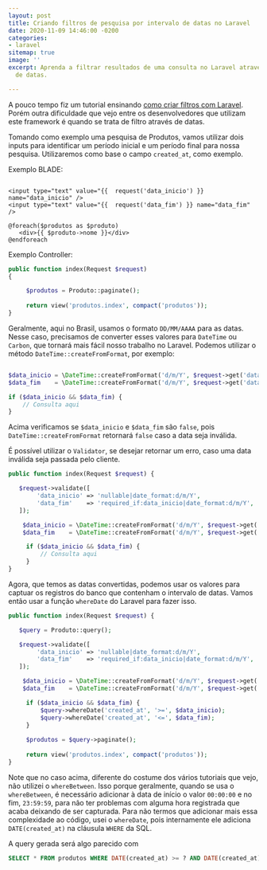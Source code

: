 ```yaml
---
layout: post
title: Criando filtros de pesquisa por intervalo de datas no Laravel
date: 2020-11-09 14:46:00 -0200
categories:
- laravel
sitemap: true
image: ''
excerpt: Aprenda a filtrar resultados de uma consulta no Laravel através de um intervalo
  de datas.

---
```

A pouco tempo fiz um tutorial ensinando [como criar filtros com Laravel](https://wallacemaxters.com.br/blog/2020/03/29/laravel-como-criar-filtros-de-pesquisa-no-eloquent-de-maneira-eficiente "Como criar filtros de pesquisa no Laravel"). Porém outra dificuldade que vejo entre os desenvolvedores que utilizam este framework é quando se trata de filtro através de datas.

Tomando como exemplo uma pesquisa de Produtos, vamos utilizar dois inputs para identificar um período inicial e um período final para nossa pesquisa. Utilizaremos como base o campo `created_at`, como exemplo.

Exemplo BLADE:

```jinja

<input type="text" value="{{  request('data_inicio') }} name="data_inicio" />
<input type="text" value="{{  request('data_fim') }} name="data_fim" />

@foreach($produtos as $produto)
   <div>{{ $produto->nome }}</div>
@endforeach

```

Exemplo Controller:

```php
public function index(Request $request) 
{

     $produtos = Produto::paginate();
      
     return view('produtos.index', compact('produtos'));
}
```


Geralmente, aqui no Brasil, usamos o formato `DD/MM/AAAA` para as datas. Nesse caso, precisamos de converter esses valores para `DateTime` ou `Carbon`, que tornará mais fácil nosso trabalho no Laravel. Podemos utilizar o método `DateTime::createFromFormat`, por exemplo:

```php

$data_inicio = \DateTime::createFromFormat('d/m/Y', $request->get('data_inicio'));
$data_fim    = \DateTime::createFromFormat('d/m/Y', $request->get('data_fim'));

if ($data_inicio && $data_fim) {
    // Consulta aqui
}

```

Acima verificamos se `$data_inicio` e `$data_fim` são `false`, pois `DateTime::createFromFormat` retornará `false` caso a data seja inválida. 

É possível utilizar o `Validator`, se desejar retornar um erro, caso uma data inválida seja passada pelo cliente. 

```php
public function index(Request $request) {

   $request->validate([
        'data_inicio' => 'nullable|date_format:d/m/Y',
        'data_fim'    => 'required_if:data_inicio|date_format:d/m/Y',
   ]);

    $data_inicio = \DateTime::createFromFormat('d/m/Y', $request->get('data_inicio'));
    $data_fim    = \DateTime::createFromFormat('d/m/Y', $request->get('data_fim'));

     if ($data_inicio && $data_fim) {
         // Consulta aqui
     }
}
```
Agora, que temos as datas convertidas, podemos usar os valores para captuar os registros do banco que contenham o intervalo de datas. Vamos então usar a função `whereDate` do Laravel para fazer isso.


```php
public function index(Request $request) {

   $query = Produto::query();

   $request->validate([
        'data_inicio' => 'nullable|date_format:d/m/Y',
        'data_fim'    => 'required_if:data_inicio|date_format:d/m/Y',
   ]);

    $data_inicio = \DateTime::createFromFormat('d/m/Y', $request->get('data_inicio'));
    $data_fim    = \DateTime::createFromFormat('d/m/Y', $request->get('data_fim'));

     if ($data_inicio && $data_fim) {
         $query->whereDate('created_at', '>=', $data_inicio);
         $query->whereDate('created_at', '<=', $data_fim);
     }
     
     $produtos = $query->paginate();
     
     return view('produtos.index', compact('produtos'));
}
```

Note que no caso acima, diferente do costume dos vários tutoriais que vejo, não utilizei o `whereBetween`. Isso porque geralmente, quando se usa o `whereBetween`, é necessário adicionar à data de início o valor `00:00:00` e no fim, `23:59:59`, para não ter problemas com alguma hora registrada que acaba deixando de ser capturada.  Para não termos que adicionar mais essa complexidade ao código, usei o `whereDate`, pois internamente ele adiciona `DATE(created_at)` na cláusula `WHERE` da SQL.


A query gerada será algo parecido com 

```sql
SELECT * FROM produtos WHERE DATE(created_at) >= ? AND DATE(created_at) <= ?
```